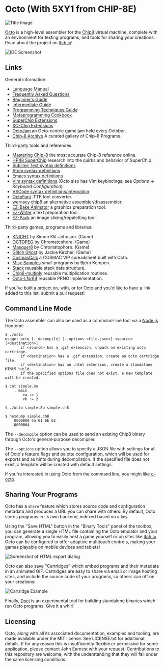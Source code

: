 Octo (With 5XY1 from CHIP-8E)
====

![Title Image](https://raw.githubusercontent.com/JohnEarnest/Octo/gh-pages/images/f8z.gif)

[Octo](http://johnearnest.github.io/Octo/) is a high-level assembler for the [Chip8](https://en.wikipedia.org/wiki/CHIP-8) virtual machine, complete with an environment for testing programs, and tools for sharing your creations. Read about the project on [Itch.io](https://internet-janitor.itch.io/octo)!

![IDE Screenshot](https://raw.githubusercontent.com/JohnEarnest/Octo/gh-pages/images/octo-screenshot.png)

Links
-----
General information:

- [Language Manual](https://github.com/JohnEarnest/Octo/tree/gh-pages/docs/Manual.md)
- [Frequently Asked Questions](https://github.com/JohnEarnest/Octo/tree/gh-pages/docs/FAQ.md)
- [Beginner's Guide](https://github.com/JohnEarnest/Octo/blob/gh-pages/docs/BeginnersGuide.md)
- [Intermediate Guide](https://github.com/JohnEarnest/Octo/blob/gh-pages/docs/IntermediateGuide.md)
- [Programming Techniques Guide](https://github.com/JohnEarnest/Octo/blob/gh-pages/docs/Chip8%20Programming.md)
- [Metaprogramming Cookbook](https://github.com/JohnEarnest/Octo/blob/gh-pages/docs/MetaProgramming.md)
- [SuperChip Extensions](https://github.com/JohnEarnest/Octo/blob/gh-pages/docs/SuperChip.md)
- [XO-Chip Extensions](https://github.com/JohnEarnest/Octo/tree/gh-pages/docs/XO-ChipSpecification.md)
- [OctoJam](http://octojam.com) an Octo-centric game jam held every October.
- [Chip-8 Archive](https://github.com/JohnEarnest/chip8Archive) A curated gallery of Chip-8 Programs.

Third-party tools and references:

- [Mastering Chip-8](https://github.com/mattmikolay/chip-8/wiki/Mastering-CHIP%E2%80%908) the most accurate Chip-8 reference online.
- [HP48 SuperChip](https://github.com/Chromatophore/HP48-Superchip) research into the quirks and behavior of SuperChip.
- [Sublime Text syntax definitions](https://github.com/mattmikolay/octo-sublime)
- [Atom syntax definitions](https://github.com/james0x0A/language-octo)
- [Emacs syntax definitions](https://github.com/cryon/octo-mode)
- [Vim syntax definitions](https://github.com/jackiekircher/vim-chip8) (Octo also has Vim keybindings; see _Options_ → _Keyboard Configuration_)
- [VSCode syntax definitions/integration](https://github.com/hoovercj/vscode-octo)
- [OctoFont](https://github.com/jdeeny/octofont) .TTF font converter.
- [wernsey chip8](https://github.com/wernsey/chip8) an alternative assembler/disassembler.
- [EZ-Bake Animator](http://beyondloom.com/tools/ezbake.html) a graphics preparation tool.
- [EZ-Writer](http://beyondloom.com/tools/ezwriter.html) a text preparation tool.
- [EZ-Pack](http://beyondloom.com/tools/ezpack.html) an image slicing/repaletting tool.

Third-party games, programs and libraries:

- [KNIGHT](https://github.com/simonklitjohnson/Knight) by Simon Klit-Johnson. (Game)
- [OCTOPEG](https://github.com/Chromatophore/Octopeg) by Chromatophore. (Game)
- [Masquer8](https://github.com/Chromatophore/Masquer8) by Chromatophore. (Game)
- [Glitch Ghost](https://github.com/jackiekircher/glitch-ghost) by Jackie Kircher. (Game)
- [CosmacCalc](https://abitoutofplace.wordpress.com/2015/05/02/cosmaccalc-the-cosmac-vip-s-place-in-spreadsheet-history/) a COSMAC VIP spreadsheet built with Octo.
- [Misc Samples](https://github.com/buffis/misc-samples/tree/master/Octo) small programs by Björn Kempen.
- [Stack](https://github.com/jackiekircher/stack.8o) reusable stack data structure.
- [Chip8-multiply](https://github.com/jdeeny/chip8-multiply) reusable multiplication routines.
- [Octo-Lfsr64](https://github.com/jdeeny/octo-lfsr64) reusable PRNG implementation.

If you've built a project on, with, or for Octo and you'd like to have a link added to this list, submit a pull request!

Command Line Mode
-----------------
The Octo assembler can also be used as a command-line tool via a [Node.js](http://nodejs.org) frontend:

```
$ ./octo
usage: octo [--decompile] [--options <file.json>] <source> [<destination>]
       if <source> has a .gif extension, unpack an existing octo cartridge.
       if <destination> has a .gif extension, create an octo cartridge file.
       if <destination> has an .html extension, create a standalone HTML5 build.
       if the specified options file does not exist, a new template will be created.

$ cat simple.8o
	: main
		va := 1
		vb := 2

$ ./octo simple.8o simple.ch8

$ hexdump simple.ch8
	0000000 6a 01 6b 02
	0000004
```

The `--decompile` option can be used to send an existing Chip8 binary through Octo's general-purpose decompiler.

The `--options` option allows you to specify a JSON file with settings for all of Octo's feature flags and palette configuration, which will be used for exports and as hints during decompilation. If the specified file does not exist, a template will be created with default settings.

If you're interested in using Octo from the command line, you might like [c-octo](https://github.com/JohnEarnest/c-octo).

Sharing Your Programs
---------------------
Octo has a `share` feature which stores source code and configuration metadata and produces a URL you can share with others. By default, Octo stores programs in its own backend, indexed based on a `key`.

Using the "Save HTML" button in the "Binary Tools" panel of the toolbox, you can generate a single HTML file containing the Octo emulator and your program, allowing you to easily host a game yourself or on sites like [Itch.io](https://internet-janitor.itch.io/an-evening-to-die-for). Octo can be configured to offer adaptive multitouch controls, making your games playable on mobile devices and tablets!

![Screenshot of HTML export dialog](https://raw.githubusercontent.com/JohnEarnest/Octo/gh-pages/images/html-export-screenshot.png)

Octo can also save "Cartridges" which embed programs and their metadata in an animated GIF. Cartridges are easy to share via email or image hosting sites, and include the source code of your programs, so others can riff on your creations:

![Cartridge Example](https://raw.githubusercontent.com/JohnEarnest/Octo/gh-pages/images/murdercart.gif)

Finally, [Doct](https://github.com/JohnEarnest/Octo/tree/gh-pages/tools/Doct) is an experimental tool for building standalone binaries which run Octo programs. Give it a whirl!

Licensing
---------
Octo, along with all its associated documentation, examples and tooling, are made available under the MIT license. See LICENSE.txt for additional details. If for any reason this is insufficiently flexible or permissive for some application, please contact John Earnest with your request. Contributions to this repository are welcome, with the understanding that they will fall under the same licensing conditions.
